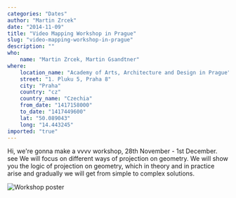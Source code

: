 ```yaml
---
categories: "Dates"
author: "Martin Zrcek"
date: "2014-11-09"
title: "Video Mapping Workshop in Prague"
slug: "video-mapping-workshop-in-prague"
description: ""
who: 
    name: "Martin Zrcek, Martin Gsandtner"
where: 
    location_name: "Academy of Arts, Architecture and Design in Prague"
    street: "1. Pluku 5, Praha 8"
    city: "Praha"
    country: "cz"
    country_name: "Czechia"
    from_date: "1417158000"
    to_date: "1417449600"
    lat: "50.089043"
    long: "14.443245"
imported: "true"
---
```



Hi, 
we're gonna make a vvvv workshop, 28th November - 1st December.
see [](http://www.recodenature.org/)
We will focus on different ways of projection on geometry. We will show you the logic of projection on geometry, which in theory and in practice arise and gradually we will get from simple to complex solutions. 

![Workshop poster](posterA.jpg) 